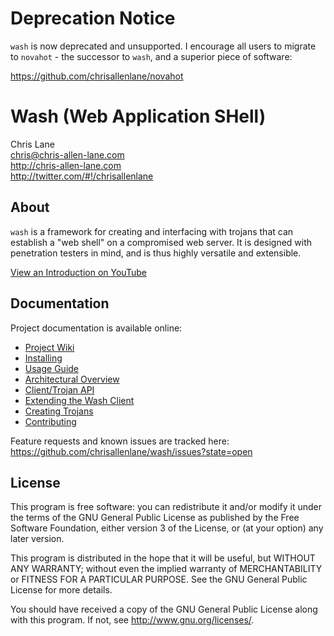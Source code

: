Deprecation Notice
==================
`wash` is now deprecated and unsupported. I encourage all users to migrate to
`novahot` - the successor to `wash`, and a superior piece of software:

https://github.com/chrisallenlane/novahot


Wash (Web Application SHell)
============================

Chris Lane  
chris@chris-allen-lane.com  
http://chris-allen-lane.com  
http://twitter.com/#!/chrisallenlane  


About
-----
`wash` is a framework for creating and interfacing with trojans that can
establish a "web shell" on a compromised web server. It is designed with
penetration testers in mind, and is thus highly versatile and extensible.

[View an Introduction on YouTube][YouTube]

Documentation
-------------
Project documentation is available online:

- [Project Wiki][]
- [Installing][]
- [Usage Guide][]
- [Architectural Overview][]
- [Client/Trojan API][]
- [Extending the Wash Client][]
- [Creating Trojans][]
- [Contributing][]

Feature requests and known issues are tracked here:  
https://github.com/chrisallenlane/wash/issues?state=open


License
-------
This program is free software: you can redistribute it and/or modify it under
the terms of the GNU General Public License as published by the Free Software
Foundation, either version 3 of the License, or (at your option) any later
version.

This program is distributed in the hope that it will be useful, but WITHOUT ANY
WARRANTY; without even the implied warranty of MERCHANTABILITY or FITNESS FOR A
PARTICULAR PURPOSE. See the GNU General Public License for more details.

You should have received a copy of the GNU General Public License along with
this program. If not, see http://www.gnu.org/licenses/.


[Project Wiki]: https://github.com/chrisallenlane/wash/wiki
[Installing]: https://github.com/chrisallenlane/wash/wiki/Installing
[Usage Guide]: https://github.com/chrisallenlane/wash/wiki/Usage-Guide
[Architectural Overview]: https://github.com/chrisallenlane/wash/wiki/Architectural-Overview
[Client/Trojan API]: https://github.com/chrisallenlane/wash/wiki/Client-Trojan-API
[Extending the Wash Client]: https://github.com/chrisallenlane/wash/wiki/Extending-the-Wash-Client
[Creating Trojans]: https://github.com/chrisallenlane/wash/wiki/Creating-Trojans
[Contributing]: https://github.com/chrisallenlane/wash/wiki/Contributing
[YouTube]: http://bit.ly/wash-yt
